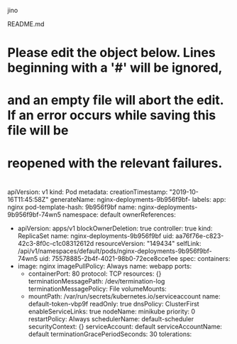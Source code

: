 jino

README.md


# Please edit the object below. Lines beginning with a '#' will be ignored,
# and an empty file will abort the edit. If an error occurs while saving this file will be
# reopened with the relevant failures.
#
apiVersion: v1
kind: Pod
metadata:
  creationTimestamp: "2019-10-16T11:45:58Z"
  generateName: nginx-deployments-9b956f9bf-
  labels:
    app: nginx
    pod-template-hash: 9b956f9bf
  name: nginx-deployments-9b956f9bf-74wn5
  namespace: default
  ownerReferences:
  - apiVersion: apps/v1
    blockOwnerDeletion: true
    controller: true
    kind: ReplicaSet
    name: nginx-deployments-9b956f9bf
    uid: aa76f76e-c823-42c3-8f0c-c1c08312612d
  resourceVersion: "149434"
  selfLink: /api/v1/namespaces/default/pods/nginx-deployments-9b956f9bf-74wn5
  uid: 75578885-2b4f-4021-98b0-72ece8cce1ee
spec:
  containers:
  - image: nginx
    imagePullPolicy: Always
    name: webapp
    ports:
    - containerPort: 80
      protocol: TCP
    resources: {}
    terminationMessagePath: /dev/termination-log
    terminationMessagePolicy: File
    volumeMounts:
    - mountPath: /var/run/secrets/kubernetes.io/serviceaccount
      name: default-token-vbp9f
      readOnly: true
  dnsPolicy: ClusterFirst
  enableServiceLinks: true
  nodeName: minikube
  priority: 0
  restartPolicy: Always
  schedulerName: default-scheduler
  securityContext: {}
  serviceAccount: default
  serviceAccountName: default
  terminationGracePeriodSeconds: 30
  tolerations:
